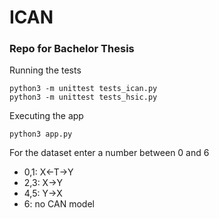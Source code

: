 # ICAN
<h3>Repo for Bachelor Thesis</h3>

Running the tests 
```
python3 -m unittest tests_ican.py
python3 -m unittest tests_hsic.py
```

Executing the app
```
python3 app.py
```

For the dataset enter a number between 0 and 6
- 0,1: X<-T->Y
- 2,3: X->Y
- 4,5: Y->X
- 6: no CAN model
